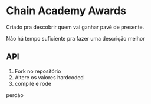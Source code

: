 # Chain Academy Awards

Criado pra descobrir quem vai ganhar pavê de presente.

Não há tempo suficiente pra fazer uma descrição melhor

## API

1. Fork no repositório
1. Altere os valores hardcoded
1. compile e rode

perdão
